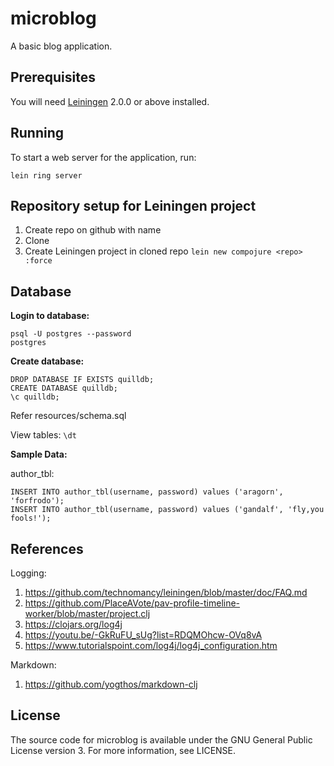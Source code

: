 # microblog

A basic blog application.

## Prerequisites

You will need [Leiningen][] 2.0.0 or above installed.

[leiningen]: https://github.com/technomancy/leiningen

## Running

To start a web server for the application, run:

    lein ring server

## Repository setup for Leiningen project
1. Create repo on github with name <repo>
2. Clone <repo>
3. Create Leiningen project in cloned repo `lein new compojure <repo> :force`

## Database

**Login to database:**

```
psql -U postgres --password
postgres
```

**Create database:**

```
DROP DATABASE IF EXISTS quilldb;
CREATE DATABASE quilldb;
\c quilldb;
```

Refer resources/schema.sql

View tables: `\dt`

**Sample Data:**

author_tbl:
```
INSERT INTO author_tbl(username, password) values ('aragorn', 'forfrodo');
INSERT INTO author_tbl(username, password) values ('gandalf', 'fly,you fools!');
```

## References
Logging:
1. https://github.com/technomancy/leiningen/blob/master/doc/FAQ.md
2. https://github.com/PlaceAVote/pav-profile-timeline-worker/blob/master/project.clj
3. https://clojars.org/log4j
4. https://youtu.be/-GkRuFU_sUg?list=RDQMOhcw-OVq8vA
5. https://www.tutorialspoint.com/log4j/log4j_configuration.htm

Markdown:
1. https://github.com/yogthos/markdown-clj

## License

The source code for microblog is available under the GNU General Public License version 3. For more information, see LICENSE.
